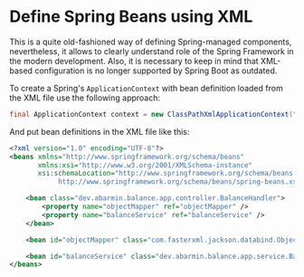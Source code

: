 # Define Spring Beans using XML

This is a quite old-fashioned way of defining Spring-managed components, nevertheless, it allows to clearly
understand role of the Spring Framework in the modern development. Also, it is necessary to keep in mind that
XML-based configuration is no longer supported by Spring Boot as outdated. 

To create a Spring's `ApplicationContext` with bean definition loaded from the XML file use the following approach: 

```java
final ApplicationContext context = new ClassPathXmlApplicationContext("classpath:/balance-service-context.xml");
```

And put bean definitions in the XML file like this: 

```xml
<?xml version="1.0" encoding="UTF-8"?>
<beans xmlns="http://www.springframework.org/schema/beans"
       xmlns:xsi="http://www.w3.org/2001/XMLSchema-instance"
       xsi:schemaLocation="http://www.springframework.org/schema/beans 
            http://www.springframework.org/schema/beans/spring-beans.xsd">

    <bean class="dev.abarmin.balance.app.controller.BalanceHandler">
        <property name="objectMapper" ref="objectMapper" />
        <property name="balanceService" ref="balanceService" />
    </bean>

    <bean id="objectMapper" class="com.fasterxml.jackson.databind.ObjectMapper" />

    <bean id="balanceService" class="dev.abarmin.balance.app.service.BalanceService" />
</beans>
```